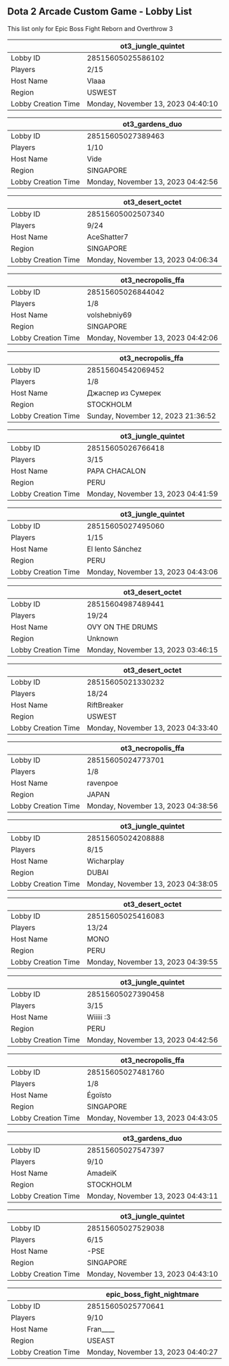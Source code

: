 ## Dota 2 Arcade Custom Game - Lobby List

This list only for Epic Boss Fight Reborn and Overthrow 3

|  | ot3_jungle_quintet |
| ------ | ------ |
| Lobby ID | 28515605025586102 |
| Players | 2/15 |
| Host Name | Vlaaa |
| Region | USWEST |
| Lobby Creation Time | Monday, November 13, 2023 04:40:10 |


|  | ot3_gardens_duo |
| ------ | ------ |
| Lobby ID | 28515605027389463 |
| Players | 1/10 |
| Host Name | Vide |
| Region | SINGAPORE |
| Lobby Creation Time | Monday, November 13, 2023 04:42:56 |


|  | ot3_desert_octet |
| ------ | ------ |
| Lobby ID | 28515605002507340 |
| Players | 9/24 |
| Host Name | AceShatter7 |
| Region | SINGAPORE |
| Lobby Creation Time | Monday, November 13, 2023 04:06:34 |


|  | ot3_necropolis_ffa |
| ------ | ------ |
| Lobby ID | 28515605026844042 |
| Players | 1/8 |
| Host Name | volshebniy69 |
| Region | SINGAPORE |
| Lobby Creation Time | Monday, November 13, 2023 04:42:06 |


|  | ot3_necropolis_ffa |
| ------ | ------ |
| Lobby ID | 28515604542069452 |
| Players | 1/8 |
| Host Name | Джаспер из Сумерек |
| Region | STOCKHOLM |
| Lobby Creation Time | Sunday, November 12, 2023 21:36:52 |


|  | ot3_jungle_quintet |
| ------ | ------ |
| Lobby ID | 28515605026766418 |
| Players | 3/15 |
| Host Name | PAPA CHACALON |
| Region | PERU |
| Lobby Creation Time | Monday, November 13, 2023 04:41:59 |


|  | ot3_jungle_quintet |
| ------ | ------ |
| Lobby ID | 28515605027495060 |
| Players | 1/15 |
| Host Name | El lento Sánchez |
| Region | PERU |
| Lobby Creation Time | Monday, November 13, 2023 04:43:06 |


|  | ot3_desert_octet |
| ------ | ------ |
| Lobby ID | 28515604987489441 |
| Players | 19/24 |
| Host Name | OVY ON THE DRUMS |
| Region | Unknown |
| Lobby Creation Time | Monday, November 13, 2023 03:46:15 |


|  | ot3_desert_octet |
| ------ | ------ |
| Lobby ID | 28515605021330232 |
| Players | 18/24 |
| Host Name | RiftBreaker |
| Region | USWEST |
| Lobby Creation Time | Monday, November 13, 2023 04:33:40 |


|  | ot3_necropolis_ffa |
| ------ | ------ |
| Lobby ID | 28515605024773701 |
| Players | 1/8 |
| Host Name | ravenpoe |
| Region | JAPAN |
| Lobby Creation Time | Monday, November 13, 2023 04:38:56 |


|  | ot3_jungle_quintet |
| ------ | ------ |
| Lobby ID | 28515605024208888 |
| Players | 8/15 |
| Host Name | Wicharplay |
| Region | DUBAI |
| Lobby Creation Time | Monday, November 13, 2023 04:38:05 |


|  | ot3_desert_octet |
| ------ | ------ |
| Lobby ID | 28515605025416083 |
| Players | 13/24 |
| Host Name | MONO |
| Region | PERU |
| Lobby Creation Time | Monday, November 13, 2023 04:39:55 |


|  | ot3_jungle_quintet |
| ------ | ------ |
| Lobby ID | 28515605027390458 |
| Players | 3/15 |
| Host Name | Wiiiii :3 |
| Region | PERU |
| Lobby Creation Time | Monday, November 13, 2023 04:42:56 |


|  | ot3_necropolis_ffa |
| ------ | ------ |
| Lobby ID | 28515605027481760 |
| Players | 1/8 |
| Host Name | Égoïsto |
| Region | SINGAPORE |
| Lobby Creation Time | Monday, November 13, 2023 04:43:05 |


|  | ot3_gardens_duo |
| ------ | ------ |
| Lobby ID | 28515605027547397 |
| Players | 9/10 |
| Host Name | AmadeiK |
| Region | STOCKHOLM |
| Lobby Creation Time | Monday, November 13, 2023 04:43:11 |


|  | ot3_jungle_quintet |
| ------ | ------ |
| Lobby ID | 28515605027529038 |
| Players | 6/15 |
| Host Name | -PSE |
| Region | SINGAPORE |
| Lobby Creation Time | Monday, November 13, 2023 04:43:10 |


|  | epic_boss_fight_nightmare |
| ------ | ------ |
| Lobby ID | 28515605025770641 |
| Players | 9/10 |
| Host Name | Fran____ |
| Region | USEAST |
| Lobby Creation Time | Monday, November 13, 2023 04:40:27 |


